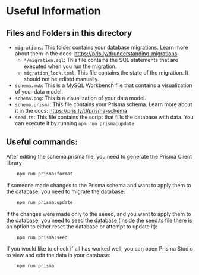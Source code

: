 # Useful Information

## Files and Folders in this directory

- `migrations`: This folder contains your database migrations. Learn more about them in the docs: https://pris.ly/d/understanding-migrations
    - `*/migration.sql`: This file contains the SQL statements that are executed when you run the migration.
    - `migration_lock.toml`: This file contains the state of the migration. It should not be edited manually.
- `schema.mwb`: This is a MySQL Workbench file that contains a visualization of your data model.
- `schema.png`: This is a visualization of your data model.
- `schema.prisma`: This file contains your Prisma schema. Learn more about it in the docs: https://pris.ly/d/prisma-schema
- `seed.ts`: This file contains the script that fills the database with data. You can execute it by running `npm run prisma:update`

## Useful commands:

After editing the schema.prisma file, you need to generate the Prisma Client library

```sh
    npm run prisma:format
```

If someone made changes to the Prisma schema and want to apply them to the database, you need to migrate the database:

```sh
    npm run prisma:update
```

If the changes were made only to the seeed, and you want to apply them to the database, you need to seed the database (inside the seed.ts file there is an option to either reset the database or attempt to update it):

```sh
    npm run prisma:seed
```

If you would like to check if all has worked well, you can open Prisma Studio to view and edit the data in your database:

```sh
    npm run prisma
```
